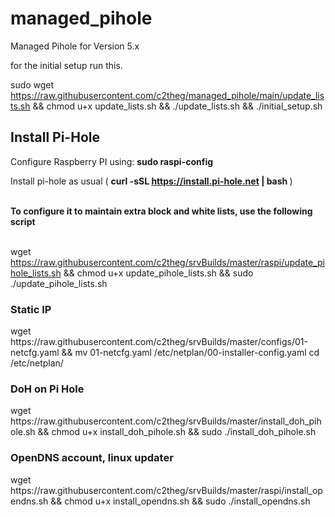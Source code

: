 # managed_pihole
Managed Pihole for Version 5.x

for the initial setup run this. 


sudo wget https://raw.githubusercontent.com/c2theg/managed_pihole/main/update_lists.sh && chmod u+x update_lists.sh && ./update_lists.sh && ./initial_setup.sh



<h2>Install Pi-Hole</h2>

Configure Raspberry PI using: <b>sudo raspi-config</b>

Install pi-hole as usual ( <b> curl -sSL https://install.pi-hole.net | bash </b> ) 
<br /><br />

<b>To configure it to maintain extra block and white lists, use the following script </b>
<br /><br />

wget https://raw.githubusercontent.com/c2theg/srvBuilds/master/raspi/update_pihole_lists.sh && chmod u+x update_pihole_lists.sh && sudo ./update_pihole_lists.sh


<h3>Static IP </h3>
wget https://raw.githubusercontent.com/c2theg/srvBuilds/master/configs/01-netcfg.yaml && mv 01-netcfg.yaml /etc/netplan/00-installer-config.yaml
cd /etc/netplan/



<h3>DoH on Pi Hole</h3>
wget https://raw.githubusercontent.com/c2theg/srvBuilds/master/install_doh_pihole.sh && chmod u+x install_doh_pihole.sh && sudo ./install_doh_pihole.sh


<h3>OpenDNS account, linux updater </h3>
wget https://raw.githubusercontent.com/c2theg/srvBuilds/master/raspi/install_opendns.sh && chmod u+x install_opendns.sh && sudo ./install_opendns.sh
